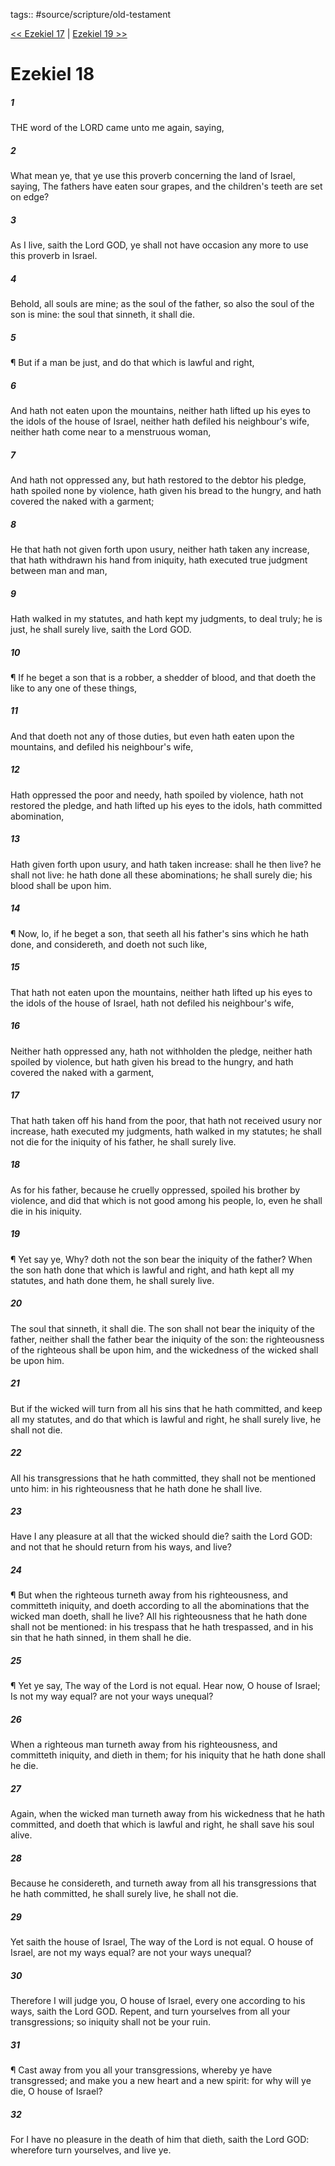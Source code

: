 tags:: #source/scripture/old-testament

[<< Ezekiel 17](/old-testament/26_Ezekiel/Ezekiel_17.md) | [Ezekiel 19 >>](/old-testament/26_Ezekiel/Ezekiel_19.md)

# Ezekiel 18

##### 1

THE word of the LORD came unto me again, saying,

##### 2

What mean ye, that ye use this proverb concerning the land of Israel, saying, The fathers have eaten sour grapes, and the children's teeth are set on edge?

##### 3

As I live, saith the Lord GOD, ye shall not have occasion any more to use this proverb in Israel.

##### 4

Behold, all souls are mine; as the soul of the father, so also the soul of the son is mine: the soul that sinneth, it shall die.

##### 5

¶ But if a man be just, and do that which is lawful and right,

##### 6

And hath not eaten upon the mountains, neither hath lifted up his eyes to the idols of the house of Israel, neither hath defiled his neighbour's wife, neither hath come near to a menstruous woman,

##### 7

And hath not oppressed any, but hath restored to the debtor his pledge, hath spoiled none by violence, hath given his bread to the hungry, and hath covered the naked with a garment;

##### 8

He that hath not given forth upon usury, neither hath taken any increase, that hath withdrawn his hand from iniquity, hath executed true judgment between man and man,

##### 9

Hath walked in my statutes, and hath kept my judgments, to deal truly; he is just, he shall surely live, saith the Lord GOD.

##### 10

¶ If he beget a son that is a robber, a shedder of blood, and that doeth the like to any one of these things,

##### 11

And that doeth not any of those duties, but even hath eaten upon the mountains, and defiled his neighbour's wife,

##### 12

Hath oppressed the poor and needy, hath spoiled by violence, hath not restored the pledge, and hath lifted up his eyes to the idols, hath committed abomination,

##### 13

Hath given forth upon usury, and hath taken increase: shall he then live? he shall not live: he hath done all these abominations; he shall surely die; his blood shall be upon him.

##### 14

¶ Now, lo, if he beget a son, that seeth all his father's sins which he hath done, and considereth, and doeth not such like,

##### 15

That hath not eaten upon the mountains, neither hath lifted up his eyes to the idols of the house of Israel, hath not defiled his neighbour's wife,

##### 16

Neither hath oppressed any, hath not withholden the pledge, neither hath spoiled by violence, but hath given his bread to the hungry, and hath covered the naked with a garment,

##### 17

That hath taken off his hand from the poor, that hath not received usury nor increase, hath executed my judgments, hath walked in my statutes; he shall not die for the iniquity of his father, he shall surely live.

##### 18

As for his father, because he cruelly oppressed, spoiled his brother by violence, and did that which is not good among his people, lo, even he shall die in his iniquity.

##### 19

¶ Yet say ye, Why? doth not the son bear the iniquity of the father? When the son hath done that which is lawful and right, and hath kept all my statutes, and hath done them, he shall surely live.

##### 20

The soul that sinneth, it shall die. The son shall not bear the iniquity of the father, neither shall the father bear the iniquity of the son: the righteousness of the righteous shall be upon him, and the wickedness of the wicked shall be upon him.

##### 21

But if the wicked will turn from all his sins that he hath committed, and keep all my statutes, and do that which is lawful and right, he shall surely live, he shall not die.

##### 22

All his transgressions that he hath committed, they shall not be mentioned unto him: in his righteousness that he hath done he shall live.

##### 23

Have I any pleasure at all that the wicked should die? saith the Lord GOD: and not that he should return from his ways, and live?

##### 24

¶ But when the righteous turneth away from his righteousness, and committeth iniquity, and doeth according to all the abominations that the wicked man doeth, shall he live? All his righteousness that he hath done shall not be mentioned: in his trespass that he hath trespassed, and in his sin that he hath sinned, in them shall he die.

##### 25

¶ Yet ye say, The way of the Lord is not equal. Hear now, O house of Israel; Is not my way equal? are not your ways unequal?

##### 26

When a righteous man turneth away from his righteousness, and committeth iniquity, and dieth in them; for his iniquity that he hath done shall he die.

##### 27

Again, when the wicked man turneth away from his wickedness that he hath committed, and doeth that which is lawful and right, he shall save his soul alive.

##### 28

Because he considereth, and turneth away from all his transgressions that he hath committed, he shall surely live, he shall not die.

##### 29

Yet saith the house of Israel, The way of the Lord is not equal. O house of Israel, are not my ways equal? are not your ways unequal?

##### 30

Therefore I will judge you, O house of Israel, every one according to his ways, saith the Lord GOD. Repent, and turn yourselves from all your transgressions; so iniquity shall not be your ruin.

##### 31

¶ Cast away from you all your transgressions, whereby ye have transgressed; and make you a new heart and a new spirit: for why will ye die, O house of Israel?

##### 32

For I have no pleasure in the death of him that dieth, saith the Lord GOD: wherefore turn yourselves, and live ye.
